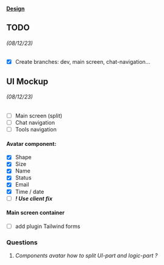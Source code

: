 #### [Design](https://www.figma.com/file/SnDqgeVMqdBXEPQ5vQt7Pd/Messager-Dashboard-design.-(Community)?type=design&node-id=2-2&mode=design&t=6c5dTPxBDUCmEa4w-0)
## TODO

###### *(08/12/23)*
- [x] Create branches: dev, main screen, chat-navigation...



## UI Mockup

###### *(08/12/23)*
- [ ] Main screen (split)
- [ ] Chat navigation
- [ ] Tools navigation
#### Avatar component:
- [x] Shape
- [x] Size
- [x] Name
- [x] Status
- [x] Email
- [x] Time / date
- [ ] ***! Use client fix***
#### Main screen container
- [ ] add plugin Tailwind forms





### Questions
1. *Components avatar how to split UI-part and logic-part ?*
